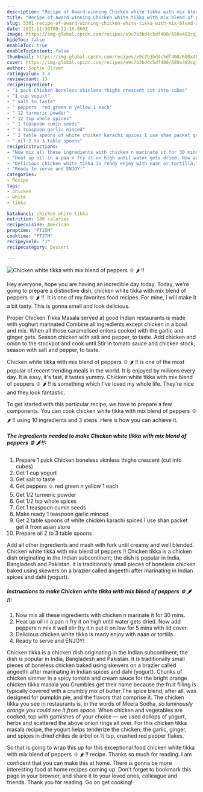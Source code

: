 ```yaml
---
description: "Recipe of Award-winning Chicken white tikka with mix blend of peppers 🫑 🌶 !!"
title: "Recipe of Award-winning Chicken white tikka with mix blend of peppers 🫑 🌶 !!"
slug: 3301-recipe-of-award-winning-chicken-white-tikka-with-mix-blend-of-peppers
date: 2021-11-30T00:12:16.860Z
image: https://img-global.cpcdn.com/recipes/e9c7b3bd4c5df400/680x482cq70/chicken-white-tikka-with-mix-blend-of-peppers-recipe-main-photo.jpg
hideToc: false
enableToc: true
enableTocContent: false
thumbnail: https://img-global.cpcdn.com/recipes/e9c7b3bd4c5df400/680x482cq70/chicken-white-tikka-with-mix-blend-of-peppers-recipe-main-photo.jpg
cover: https://img-global.cpcdn.com/recipes/e9c7b3bd4c5df400/680x482cq70/chicken-white-tikka-with-mix-blend-of-peppers-recipe-main-photo.jpg
author: Sophie Oliver
ratingvalue: 3.4
reviewcount: 13
recipeingredient:
- "1 pack Chicken boneless skinless thighs crescent cut into cubes"
- "1 cup yogurt"
- " salt to taste"
- " peppers  red green n yellow 1 each"
- " 12 turmeric powder"
- " 12 tsp whole spices"
- " 1 teaspoon cumin seeds"
- " 1 teaspoon garlic minced"
- " 2 table spoons of white chicken karachi spices I use shan packet get it from asian store"
- " oil 2 to 3 table spoons"
recipeinstructions:
- "Now mix all these ingredients with chicken n marinate it for 30 mins."
- "Heat up oil in a pan n fry it on high until water gets dried. Now add peppers n mix it well stir fry it n put it on low for 5 mins with lid cover."
- "Delicious chicken white tikka is ready enjoy with naan or tortilla."
- "Ready to serve and ENJOY!"
categories:
- Recipe
tags:
- chicken
- white
- tikka

katakunci: chicken white tikka 
nutrition: 189 calories
recipecuisine: American
preptime: "PT15M"
cooktime: "PT37M"
recipeyield: "1"
recipecategory: Dessert

---
```



![Chicken white tikka with mix blend of peppers 🫑 🌶 !!](https://img-global.cpcdn.com/recipes/e9c7b3bd4c5df400/680x482cq70/chicken-white-tikka-with-mix-blend-of-peppers-recipe-main-photo.jpg)

Hey everyone, hope you are having an incredible day today. Today, we're going to prepare a distinctive dish, chicken white tikka with mix blend of peppers 🫑 🌶 !!. It is one of my favorites food recipes. For mine, I will make it a bit tasty. This is gonna smell and look delicious.

Proper Chicken Tikka Masala served at good Indian restaurants is made with yoghurt marinated Combine all ingredients except chicken in a bowl and mix. When all those caramelised onions cooked with the garlic and ginger gets. Season chicken with salt and pepper, to taste. Add chicken and onion to the stockpot and cook until Stir in tomato sauce and chicken stock; season with salt and pepper, to taste.

Chicken white tikka with mix blend of peppers 🫑 🌶 !! is one of the most popular of recent trending meals in the world. It is enjoyed by millions every day. It is easy, it's fast, it tastes yummy. Chicken white tikka with mix blend of peppers 🫑 🌶 !! is something which I've loved my whole life. They're nice and they look fantastic.


To get started with this particular recipe, we have to prepare a few components. You can cook chicken white tikka with mix blend of peppers 🫑 🌶 !! using 10 ingredients and 3 steps. Here is how you can achieve it.

<!--inarticleads1-->

##### The ingredients needed to make Chicken white tikka with mix blend of peppers 🫑 🌶 !!:

1. Prepare 1 pack Chicken boneless skinless thighs crescent (cut into cubes)
1. Get 1 cup yogurt
1. Get  salt to taste
1. Get  peppers 🫑 red green n yellow 1 each
1. Get  1/2 turmeric powder
1. Get  1/2 tsp whole spices
1. Get  1 teaspoon cumin seeds
1. Make ready  1 teaspoon garlic minced
1. Get  2 table spoons of white chicken karachi spices I use shan packet get it from asian store
1. Prepare  oil 2 to 3 table spoons


Add all other ingredients and mash with fork until creamy and well blended. Chicken white tikka with mix blend of peppers !! Chicken tikka is a chicken dish originating in the Indian subcontinent; the dish is popular in India, Bangladesh and Pakistan. It is traditionally small pieces of boneless chicken baked using skewers on a brazier called angeethi after marinating in Indian spices and dahi (yogurt). 

<!--inarticleads2-->

##### Instructions to make Chicken white tikka with mix blend of peppers 🫑 🌶 !!:

1. Now mix all these ingredients with chicken n marinate it for 30 mins.
1. Heat up oil in a pan n fry it on high until water gets dried. Now add peppers n mix it well stir fry it n put it on low for 5 mins with lid cover.
1. Delicious chicken white tikka is ready enjoy with naan or tortilla.
1. Ready to serve and ENJOY!

Chicken tikka is a chicken dish originating in the Indian subcontinent; the dish is popular in India, Bangladesh and Pakistan. It is traditionally small pieces of boneless chicken baked using skewers on a brazier called angeethi after marinating in Indian spices and dahi (yogurt). Chunks of chicken simmer in a spicy tomato and cream sauce for the bright orange chicken tikka masala you Crumbles get their name because the fruit filling is typically covered with a crumbly mix of butter The spice blend, after all, was designed for pumpkin pie, and the flavors that comprise it. The chicken tikka you see in restaurants is, in the words of Meera Sodha, *so luminously orange you could see it from space.* When chicken and vegetables are cooked, top with garnishes of your choice — we used dollops of yogurt, herbs and scattered the above onion rings all over. For this chicken tikka masala recipe, the yogurt helps tenderize the chicken; the garlic, ginger, and spices in dried chiles de árbol or ½ tsp. crushed red pepper flakes. 

So that is going to wrap this up for this exceptional food chicken white tikka with mix blend of peppers 🫑 🌶 !! recipe. Thanks so much for reading. I am confident that you can make this at home. There is gonna be more interesting food at home recipes coming up. Don't forget to bookmark this page in your browser, and share it to your loved ones, colleague and friends. Thank you for reading. Go on get cooking!
